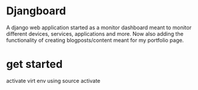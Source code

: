 # Djangboard
A django web application started as a monitor dashboard meant to monitor different devices, services, applications and more.
Now also adding the functionality of creating blogposts/content meant for my portfolio page.

# get started 
activate virt env using source activate
